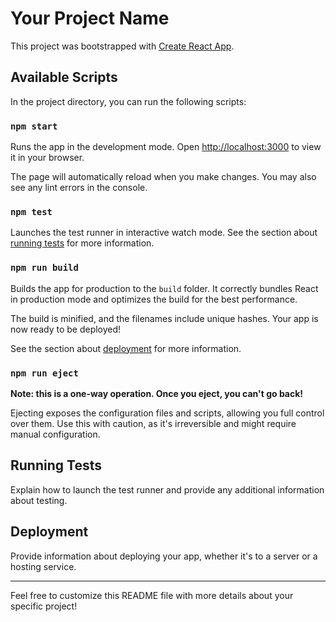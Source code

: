 # Your Project Name

This project was bootstrapped with [Create React App](https://create-react-app.dev/).

## Available Scripts

In the project directory, you can run the following scripts:

### `npm start`

Runs the app in the development mode.
Open [http://localhost:3000](http://localhost:3000) to view it in your browser.

The page will automatically reload when you make changes.
You may also see any lint errors in the console.

### `npm test`

Launches the test runner in interactive watch mode.
See the section about [running tests](#running-tests) for more information.

### `npm run build`

Builds the app for production to the `build` folder.
It correctly bundles React in production mode and optimizes the build for the best performance.

The build is minified, and the filenames include unique hashes.
Your app is now ready to be deployed!

See the section about [deployment](#deployment) for more information.

### `npm run eject`

**Note: this is a one-way operation. Once you eject, you can't go back!**

Ejecting exposes the configuration files and scripts, allowing you full control over them.
Use this with caution, as it's irreversible and might require manual configuration.

## Running Tests

Explain how to launch the test runner and provide any additional information about testing.

## Deployment

Provide information about deploying your app, whether it's to a server or a hosting service.

---

Feel free to customize this README file with more details about your specific project!
